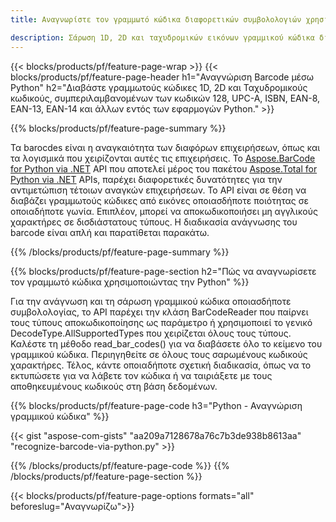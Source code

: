 ```yaml
---
title: Αναγνωρίστε τον γραμμωτό κώδικα διαφορετικών συμβολολογιών χρησιμοποιώντας Python 

description: Σάρωση 1D, 2D και ταχυδρομικών εικόνων γραμμικού κώδικα διαφόρων συμβολολογιών, συμπεριλαμβανομένων των 128 και QR στην Python, χρησιμοποιώντας κώδικα λίγων γραμμών 
---
```


{{< blocks/products/pf/feature-page-wrap >}}
{{< blocks/products/pf/feature-page-header h1="Αναγνώριση Barcode μέσω Python" h2="Διαβάστε γραμμωτούς κώδικες 1D, 2D και Ταχυδρομικούς κωδικούς, συμπεριλαμβανομένων των κωδικών 128, UPC-A, ISBN, EAN-8, EAN-13, EAN-14 και άλλων εντός των εφαρμογών Python." >}}

{{% blocks/products/pf/feature-page-summary %}}

Τα barocdes είναι η αναγκαιότητα των διαφόρων επιχειρήσεων, όπως και τα λογισμικά που χειρίζονται αυτές τις επιχειρήσεις. Το [Aspose.BarCode for Python via .NET](https://products.aspose.com/barcode/python-net/) API που αποτελεί μέρος του πακέτου [Aspose.Total for Python via .NET](https://products.aspose.com/total/python-net/) APIs, παρέχει διαφορετικές δυνατότητες για την αντιμετώπιση τέτοιων αναγκών επιχειρήσεων. Το API είναι σε θέση να διαβάζει γραμμωτούς κώδικες από εικόνες οποιασδήποτε ποιότητας σε οποιαδήποτε γωνία. Επιπλέον, μπορεί να αποκωδικοποιήσει μη αγγλικούς χαρακτήρες σε δισδιάστατους τύπους. Η διαδικασία ανάγνωσης του barcode είναι απλή και παρατίθεται παρακάτω.

{{% /blocks/products/pf/feature-page-summary  %}}

{{% blocks/products/pf/feature-page-section  h2="Πώς να αναγνωρίσετε τον γραμμωτό κώδικα χρησιμοποιώντας την Python" %}}

Για την ανάγνωση και τη σάρωση γραμμικού κώδικα οποιασδήποτε συμβολολογίας, το API παρέχει την κλάση BarCodeReader που παίρνει τους τύπους αποκωδικοποίησης ως παράμετρο ή χρησιμοποιεί το γενικό DecodeType.AllSupportedTypes που χειρίζεται όλους τους τύπους. Καλέστε τη μέθοδο read_bar_codes() για να διαβάσετε όλο το κείμενο του γραμμικού κώδικα. Περιηγηθείτε σε όλους τους σαρωμένους κωδικούς χαρακτήρες. Τέλος, κάντε οποιαδήποτε σχετική διαδικασία, όπως να το εκτυπώσετε για να λάβετε τον κώδικα ή να ταιριάξετε με τους αποθηκευμένους κωδικούς στη βάση δεδομένων.

{{% blocks/products/pf/feature-page-code h3="Python - Αναγνώριση γραμμικού κώδικα" %}}

{{< gist "aspose-com-gists" "aa209a7128678a76c7b3de938b8613aa" "recognize-barcode-via-python.py" >}}

{{% /blocks/products/pf/feature-page-code  %}}
{{% /blocks/products/pf/feature-page-section %}}

{{< blocks/products/pf/feature-page-options formats="all" beforeslug="Αναγνωρίζω">}}